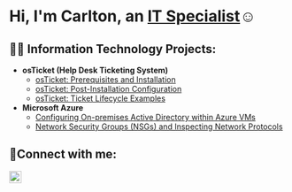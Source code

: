 <h1>Hi, I'm Carlton, an <a href="https://linkedin.com/in/carlton-flamer">IT Specialist</a>☺</h1>

<h2>👨‍💻 Information Technology Projects:</h2>

- <b>osTicket (Help Desk Ticketing System)</b>
  - [osTicket: Prerequisites and Installation](https://github.com/carltonflamer/osticket-prereqs)
  - [osTicket: Post-Installation Configuration](https://github.com/carltonflamer/post-install-config)
  - [osTicket: Ticket Lifecycle Examples](https://github.com/carltonflamer/ticket-lifecycle)
- <b>Microsoft Azure</b>
  - [Configuring On-premises Active Directory within Azure VMs](https://github.com/carltonflamer/configure-ad)
  - [Network Security Groups (NSGs) and Inspecting Network Protocols](https://github.com/carltonflamer/azure-network-protocols)

<h2>🤳Connect with me:</h2>

[<img align="left" alt="carlton | LinkedIn" width="22px" src="https://cdn.jsdelivr.net/npm/simple-icons@v3/icons/linkedin.svg" />][linkedin]

[linkedin]: https://linkedin.com/in/carlton-flamer
